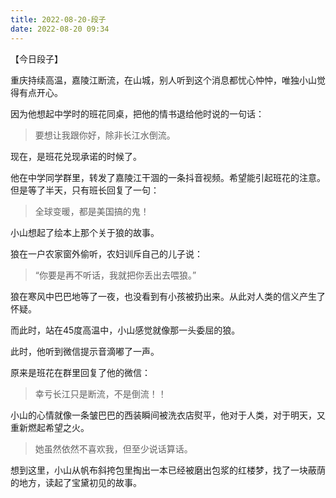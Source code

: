 ```yaml
---
title: 2022-08-20-段子
date: 2022-08-20 09:34
---
```

【今日段子】

重庆持续高温，嘉陵江断流，在山城，别人听到这个消息都忧心忡忡，唯独小山觉得有点开心。

因为他想起中学时的班花同桌，把他的情书退给他时说的一句话：

> 要想让我跟你好，除非长江水倒流。

现在，是班花兑现承诺的时候了。

他在中学同学群里，转发了嘉陵江干涸的一条抖音视频。希望能引起班花的注意。但是等了半天，只有班长回复了一句：

> 全球变暖，都是美国搞的鬼！

小山想起了绘本上那个关于狼的故事。

狼在一户农家窗外偷听，农妇训斥自己的儿子说：

> “你要是再不听话，我就把你丢出去喂狼。”

狼在寒风中巴巴地等了一夜，也没看到有小孩被扔出来。从此对人类的信义产生了怀疑。

而此时，站在45度高温中，小山感觉就像那一头委屈的狼。

此时，他听到微信提示音滴嘟了一声。

原来是班花在群里回复了他的微信：

> 幸亏长江只是断流，不是倒流！！

小山的心情就像一条皱巴巴的西装瞬间被洗衣店熨平，他对于人类，对于明天，又重新燃起希望之火。

> 她虽然依然不喜欢我，但至少说话算话。

想到这里，小山从帆布斜挎包里掏出一本已经被磨出包浆的红楼梦，找了一块蔽荫的地方，读起了宝黛初见的故事。